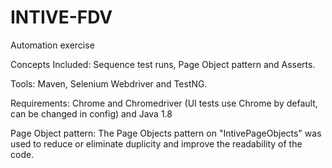 # INTIVE-FDV
Automation exercise

Concepts Included: Sequence test runs, Page Object pattern and Asserts.

Tools: Maven, Selenium Webdriver and TestNG.

Requirements:
Chrome and Chromedriver (UI tests use Chrome by default, can be changed in config) and Java 1.8

Page Object pattern:
The Page Objects pattern on "IntivePageObjects" was used to reduce or eliminate duplicity and improve the readability of the code.

